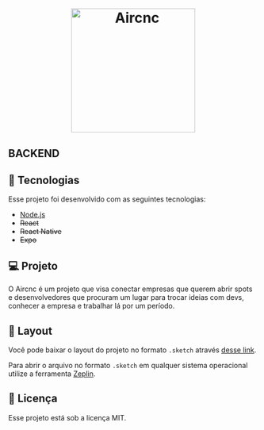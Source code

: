 <h1 align="center">
    <img alt="Aircnc" title="#delicinha" src="https://github.com/Rocketseat/semana-omnistack-9/raw/master/.github/logo.png" width="250px" />
    <h2>BACKEND</h2>
</h1>  

## :rocket: Tecnologias

Esse projeto foi desenvolvido com as seguintes tecnologias:

- [Node.js](https://nodejs.org/en/)
- <s>React</s>
- <s>React Native</s>
- <s>Expo</s>

## 💻 Projeto

O Aircnc é um projeto que visa conectar empresas que querem abrir spots e desenvolvedores que procuram um lugar para trocar ideias com devs, conhecer a empresa e trabalhar lá por um período.

## 🔖 Layout

Você pode baixar o layout do projeto no formato `.sketch` através [desse link](https://rocketseat-cdn.s3-sa-east-1.amazonaws.com/semana-omnistack/aircnc.sketch).

Para abrir o arquivo no formato `.sketch` em qualquer sistema operacional utilize a ferramenta [Zeplin](https://zeplin.io).

## :memo: Licença

Esse projeto está sob a licença MIT.
